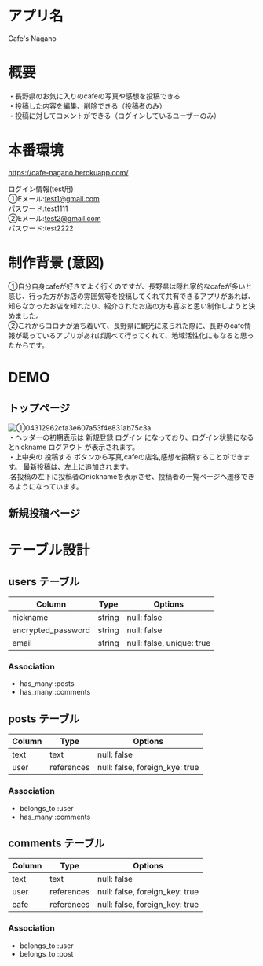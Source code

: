 # アプリ名
  Cafe's Nagano  

# 概要
  ・長野県のお気に入りのcafeの写真や感想を投稿できる  
  ・投稿した内容を編集、削除できる（投稿者のみ）  
  ・投稿に対してコメントができる（ログインしているユーザーのみ）  
  
# 本番環境
  https://cafe-nagano.herokuapp.com/  

  ログイン情報(test用)  
   ①Eメール:test1@gmail.com  
    パスワード:test1111  
   ②Eメール:test2@gmail.com  
    パスワード:test2222  

# 制作背景 (意図)
  ①自分自身cafeが好きでよく行くのですが、長野県は隠れ家的なcafeが多いと感じ、行った方がお店の雰囲気等を投稿してくれて共有できるアプリがあれば、知らなかったお店を知れたり、紹介されたお店の方も喜ぶと思い制作しようと決めました。  
  ②これからコロナが落ち着いて、長野県に観光に来られた際に、長野のcafe情報が載っているアプリがあれば調べて行ってくれて、地域活性化にもなると思ったからです。  

# DEMO

  ## トップページ
  ![①04312962cfa3e607a53f4e831ab75c3a](https://user-images.githubusercontent.com/87653361/133187840-51e8a9df-d961-4c4f-8c21-8c66dcabeb2f.jpeg)  
  ・ヘッダーの初期表示は 新規登録 ログイン になっており、ログイン状態になるとnickname ログアウト が表示されます。  
  ・上中央の 投稿する ボタンから写真,cafeの店名,感想を投稿することができます。
  最新投稿は、左上に追加されます。  
  .各投稿の左下に投稿者のnicknameを表示させ、投稿者の一覧ページへ遷移できるようになっています。  

  ## 新規投稿ページ
  





# テーブル設計

## users テーブル

| Column             | Type    | Options                   |
| ------------------ | ------  | ------------------------- |
| nickname           | string  | null: false               |
| encrypted_password | string  | null: false               | 
| email              | string  | null: false, unique: true |

### Association
- has_many :posts
- has_many :comments


## posts テーブル

| Column              | Type       | Options                        |
| ------------------- | ---------  | ------------------------------ |
| text                | text       | null: false                    | 
| user                | references | null: false, foreign_kye: true |

### Association

- belongs_to :user
- has_many :comments


## comments テーブル

| Column    | Type       | Options                        |
| --------- | ---------- | ------------------------------ |
| text      | text       | null: false
| user      | references | null: false, foreign_key: true |
| cafe      | references | null: false, foreign_key: true |

### Association

- belongs_to :user
- belongs_to :post
